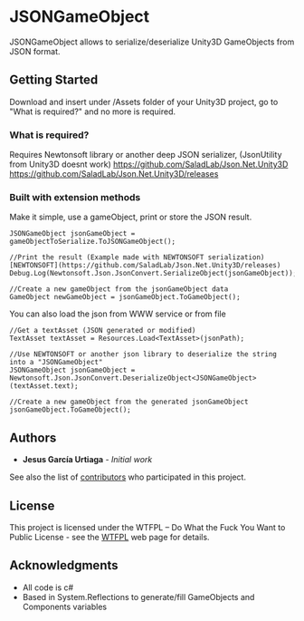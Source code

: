# JSONGameObject
JSONGameObject allows to serialize/deserialize Unity3D GameObjects from JSON format.


## Getting Started

Download and insert under /Assets folder of your Unity3D project, go to "What is required?" and no more is required.

### What is required?

Requires Newtonsoft library or another deep JSON serializer, (JsonUtility from Unity3D doesnt work) 
https://github.com/SaladLab/Json.Net.Unity3D
https://github.com/SaladLab/Json.Net.Unity3D/releases

### Built with extension methods

Make it simple, use a gameObject, print or store the JSON result.

```
JSONGameObject jsonGameObject = gameObjectToSerialize.ToJSONGameObject();

//Print the result (Example made with NEWTONSOFT serialization)[NEWTONSOFT](https://github.com/SaladLab/Json.Net.Unity3D/releases)
Debug.Log(Newtonsoft.Json.JsonConvert.SerializeObject(jsonGameObject));

//Create a new gameObject from the jsonGameObject data
GameObject newGameObject = jsonGameObject.ToGameObject();
```

You can also load the json from WWW service or from file

```
//Get a textAsset (JSON generated or modified)
TextAsset textAsset = Resources.Load<TextAsset>(jsonPath);

//Use NEWTONSOFT or another json library to deserialize the string into a "JSONGameObject"
JSONGameObject jsonGameObject = Newtonsoft.Json.JsonConvert.DeserializeObject<JSONGameObject>(textAsset.text);

//Create a new gameObject from the generated jsonGameObject
jsonGameObject.ToGameObject();
```

## Authors

* **Jesus García Urtiaga** - *Initial work*

See also the list of [contributors](https://github.com/Mcklem/JSONGameObject/graphs/contributors) who participated in this project.

## License

This project is licensed under the WTFPL – Do What the Fuck You Want to Public License - see the [WTFPL](http://www.wtfpl.net/) web page for details.

## Acknowledgments

* All code is c#
* Based in System.Reflections to generate/fill GameObjects and Components variables